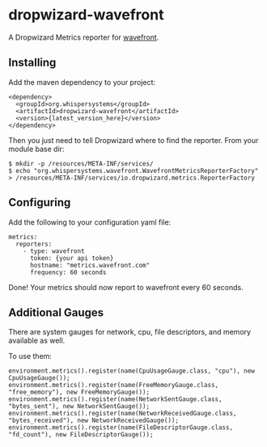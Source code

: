 # dropwizard-wavefront

A Dropwizard Metrics reporter for [wavefront](https://www.wavefront.com).

## Installing

Add the maven dependency to your project:

`````
<dependency>
  <groupId>org.whispersystems</groupId>
  <artifactId>dropwizard-wavefront</artifactId>
  <version>{latest_version_here}</version>
</dependency>
`````

Then you just need to tell Dropwizard where to find the reporter.  From your module base dir:
 
`````
$ mkdir -p /resources/META-INF/services/
$ echo "org.whispersystems.wavefront.WavefrontMetricsReporterFactory" > /resources/META-INF/services/io.dropwizard.metrics.ReporterFactory
`````

## Configuring

Add the following to your configuration yaml file:

`````
metrics:
  reporters:
    - type: wavefront
      token: {your api token}
      hostname: "metrics.wavefront.com"
      frequency: 60 seconds
`````

Done!  Your metrics should now report to wavefront every 60 seconds.

## Additional Gauges

There are system gauges for network, cpu, file descriptors, and memory available as well.

To use them:

`````
environment.metrics().register(name(CpuUsageGauge.class, "cpu"), new CpuUsageGauge());
environment.metrics().register(name(FreeMemoryGauge.class, "free_memory"), new FreeMemoryGauge());
environment.metrics().register(name(NetworkSentGauge.class, "bytes_sent"), new NetworkSentGauge());
environment.metrics().register(name(NetworkReceivedGauge.class, "bytes_received"), new NetworkReceivedGauge());
environment.metrics().register(name(FileDescriptorGauge.class, "fd_count"), new FileDescriptorGauge());
`````